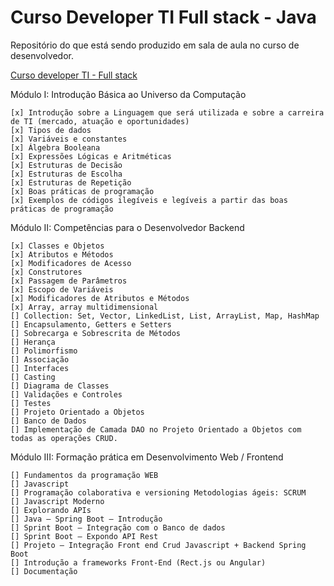 # Curso Developer TI Full stack - Java
Repositório do que está sendo produzido em sala de aula no curso de desenvolvedor.

[Curso developer TI - Full stack](https://www.devtisul.com.br/) 

Módulo I: Introdução Básica ao Universo da Computação

    [x] Introdução sobre a Linguagem que será utilizada e sobre a carreira de TI (mercado, atuação e oportunidades)
    [x] Tipos de dados
    [x] Variáveis e constantes
    [x] Álgebra Booleana
    [x] Expressões Lógicas e Aritméticas
    [x] Estruturas de Decisão
    [x] Estruturas de Escolha
    [x] Estruturas de Repetição
    [x] Boas práticas de programação
    [x] Exemplos de códigos ilegíveis e legíveis a partir das boas práticas de programação

Módulo II: Competências para o Desenvolvedor Backend

    [x] Classes e Objetos
    [x] Atributos e Métodos
    [x] Modificadores de Acesso    
    [x] Construtores
    [x] Passagem de Parâmetros
    [x] Escopo de Variáveis
    [x] Modificadores de Atributos e Métodos
    [x] Array, array multidimensional
    [] Collection: Set, Vector, LinkedList, List, ArrayList, Map, HashMap
    [] Encapsulamento, Getters e Setters
    [] Sobrecarga e Sobrescrita de Métodos
    [] Herança
    [] Polimorfismo
    [] Associação
    [] Interfaces
    [] Casting
    [] Diagrama de Classes
    [] Validações e Controles
    [] Testes
    [] Projeto Orientado a Objetos
    [] Banco de Dados
    [] Implementação de Camada DAO no Projeto Orientado a Objetos com todas as operações CRUD.

Módulo III: Formação prática em Desenvolvimento Web / Frontend

    [] Fundamentos da programação WEB
    [] Javascript
    [] Programação colaborativa e versioning Metodologias ágeis: SCRUM
    [] Javascript Moderno
    [] Explorando APIs
    [] Java – Spring Boot – Introdução
    [] Sprint Boot – Integração com o Banco de dados
    [] Sprint Boot – Expondo API Rest
    [] Projeto – Integração Front end Crud Javascript + Backend Spring Boot
    [] Introdução a frameworks Front-End (Rect.js ou Angular)
    [] Documentação
